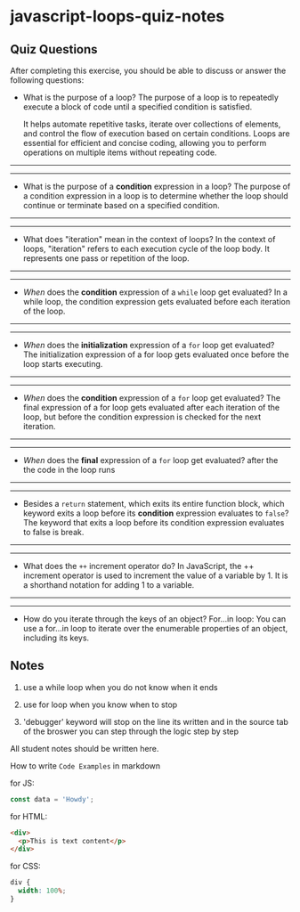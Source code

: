# javascript-loops-quiz-notes

## Quiz Questions

After completing this exercise, you should be able to discuss or answer the following questions:

- What is the purpose of a loop?
  The purpose of a loop is to repeatedly execute a
  block of code until a specified condition is satisfied.

  It helps automate repetitive tasks, iterate over collections
  of elements, and control the flow of execution based on certain
  conditions. Loops are essential for efficient and concise
  coding, allowing you to perform operations on multiple items
  without repeating code.

---

---

- What is the purpose of a **condition** expression in a loop?
  The purpose of a condition expression in a loop is to determine
  whether the loop should continue or terminate based on a
  specified condition.

---

---

- What does "iteration" mean in the context of loops?
  In the context of loops, "iteration" refers to each execution cycle of the loop body.
  It represents one pass or repetition of the loop.

---

---

- _When_ does the **condition** expression of a `while` loop get evaluated?
  In a while loop, the condition expression gets evaluated before each iteration of the loop.

---

---

- _When_ does the **initialization** expression of a `for` loop get evaluated?
  The initialization expression of a for loop gets evaluated once before the loop starts executing.

---

---

- _When_ does the **condition** expression of a `for` loop get evaluated?
  The final expression of a for loop gets evaluated after each iteration of the
  loop, but before the condition expression is checked for the next iteration.

---

---

- _When_ does the **final** expression of a `for` loop get evaluated?
  after the the code in the loop runs

---

---

- Besides a `return` statement, which exits its entire function block, which keyword exits a loop before its **condition** expression evaluates to `false`?
  The keyword that exits a loop before its condition expression
  evaluates to false is break.

---

---

- What does the `++` increment operator do?
  In JavaScript, the ++ increment operator is used to increment the
  value of a variable by 1. It is a shorthand notation for adding 1
  to a variable.

---

---

- How do you iterate through the keys of an object?
  For...in loop: You can use a for...in loop to iterate over the
  enumerable properties of an object, including its keys.

## Notes

1. use a while loop when you do not know when it ends
2. use for loop when you know when to stop

3. 'debugger' keyword will stop on the line its written and in the source tab of the broswer you can step through the logic step by step

All student notes should be written here.

How to write `Code Examples` in markdown

for JS:

```javascript
const data = 'Howdy';
```

for HTML:

```html
<div>
  <p>This is text content</p>
</div>
```

for CSS:

```css
div {
  width: 100%;
}
```

